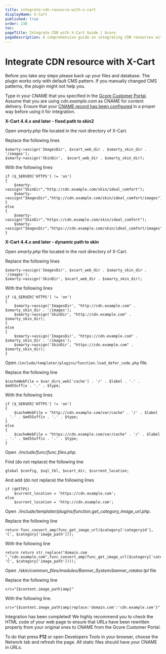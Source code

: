 ```yaml
---
title: integrate-cdn-resource-with-x-cart
displayName: X-Cart
published: true
order: 230
toc:
pageTitle: Integrate CDN with X-Cart Guide | Gcore
pageDescription: A comprehensive guide on integrating CDN resources with X-Cart CMS to enhance your site's speed and user experience.
---
```

# Integrate CDN resource with X-Cart

Before you take any steps please back up your files and database. The plugin works only with default CMS pattern. If you manually changed CMS patterns, the plugin might not help you.

Type in your CNAME that you specified in the <a href="https://accounts.gcore.com/reports/dashboard" target="_blank">Gcore Customer Portal</a>. Assume that you are using *cdn.example.com* as CNAME for content delivery. Ensure that your <a href="https://gcore.com/docs/cdn/cdn-resource-options/general/create-and-set-a-custom-domain-for-the-content-delivery-via-cdn" target="_blank">CNAME record has been configured</a> in a proper way before using it for integration.  
  
**X-Cart 4.4.x and later - fixed path to skin2**

Open *smarty.php* file located in the root directory of X-Cart.

Replace the following lines

```
$smarty->assign('ImagesDir', $xcart_web_dir . $smarty_skin_dir . '/images');
$smarty->assign('SkinDir',  $xcart_web_dir . $smarty_skin_dir);
```

With the following lines

```
if ($_SERVER['HTTPS'] != 'on')
{
    $smarty->assign("SkinDir","http://cdn.example.com/skin/ideal_comfort");
    $smarty->assign("ImagesDir","http://cdn.example.com/skin/ideal_comfort/images");
}
else
{
    $smarty->assign("SkinDir","https://cdn.example.com/skin/ideal_comfort");
    $smarty->assign("ImagesDir","https://cdn.example.com/skin/ideal_comfort/images");
}
```

**X-Cart 4.4.x and later - dynamic path to skin**

Open *smarty.php* file located in the root directory of X-Cart.

Replace the following lines

```
$smarty->assign('ImagesDir', $xcart_web_dir . $smarty_skin_dir . '/images');
$smarty->assign('SkinDir', $xcart_web_dir . $smarty_skin_dir);
```

With the following lines

```
if ($_SERVER['HTTPS'] != 'on')
{
    $smarty->assign('ImagesDir', "http://cdn.example.com" . $smarty_skin_dir . '/images');
    $smarty->assign('SkinDir', "http://cdn.example.com" . $smarty_skin_dir);
}
else
{
    $smarty->assign('ImagesDir', "https://cdn.example.com" . $smarty_skin_dir . '/images');
    $smarty->assign('SkinDir', "https://cdn.example.com" . $smarty_skin_dir);
}
```
 
Open ```/include/templater/plugins/function.load_defer_code.php``` file.

Replace the following line

```
$cacheWebFile = $var_dirs_web['cache'] . '/' . $label . '.' . $md5Suffix . '.' . $type;
```

With the following lines

```
if ($_SERVER['HTTPS'] != 'on') 
{ 
    $cacheWebFile = "http://cdn.example.com/var/cache" . '/' . $label . '.' . $md5Suffix . '.' . $type; 
} 
else 
{ 
    $cacheWebFile = "https://cdn.example.com/var/cache" . '/' . $label . '.' . $md5Suffix . '.' . $type;  
}
```
  
Open  */include/func/func.files.php*.

Find (do not replace) the following line

```
global $config, $sql_tbl, $xcart_dir, $current_location;
```

And add (do not replace) the following lines

```
if ($HTTPS) 
    $current_location = 'https://cdn.example.com'; 
else 
    $current_location = 'http://cdn.example.com';
```
  
Open  */include/templater/plugins/function.get_category_image_url.php*.

Replace the following line

```
return func_convert_amp(func_get_image_url($category['categoryid'], 'C', $category['image_path']));
```

With the following line

```
return return str_replace("domain.com ","cdn.example.com",func_convert_amp(func_get_image_url($category['categoryid'], 'C', $category['image_path'])));
```
  
Open  */skin/common_files/modules/Banner_System/banner_rotator.tpl* file

Replace the following line

```
src="{$content.image_path|amp}"
```

With the following line.

```
src="{$content.image_path|amp|replace:'domain.com':'cdn.example.com'}"
```

Integration has been completed! We highly recommend you to check the HTML code of your web page to ensure that URLs have been rewritten properly from your original ones to CNAME from the Gcore Customer Portal.

To do that press **F12** or open Developers Tools in your browser, choose the Network tab and refresh the page. All static files should have your CNAME in URLs.